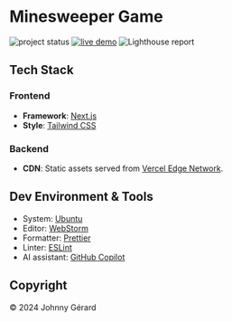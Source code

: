 # Minesweeper Game

![project status](https://img.shields.io/badge/status-work%20in%20progress-red?style=for-the-badge)
[![live demo](https://img.shields.io/badge/live_demo-blue?style=for-the-badge)](https://starter-nextjs-15.vercel.app/)
![Lighthouse report](https://img.shields.io/badge/lighthouse-%23F44B21?style=for-the-badge&logo=lighthouse&logoColor=fff)

## Tech Stack

### Frontend

- **Framework**: [Next.js](https://nextjs.org/)
- **Style**: [Tailwind CSS](https://tailwindcss.com/)

### Backend

- **CDN**: Static assets served from [Vercel Edge Network](https://vercel.com/docs/edge-network/overview).

## Dev Environment & Tools

- System: [Ubuntu](https://ubuntu.com/desktop)
- Editor: [WebStorm](https://www.jetbrains.com/webstorm/)
- Formatter: [Prettier](https://prettier.io/)
- Linter: [ESLint](https://eslint.org/)
- AI assistant: [GitHub Copilot](https://github.com/features/copilot)

## Copyright

© 2024 Johnny Gérard
